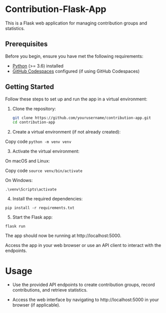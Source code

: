 # Contribution-Flask-App

This is a Flask web application for managing contribution groups and statistics.

## Prerequisites

Before you begin, ensure you have met the following requirements:

- [Python](https://www.python.org/downloads/) (>= 3.6) installed
- [GitHub Codespaces](https://github.com/features/codespaces) configured (if using GitHub Codespaces)

## Getting Started

Follow these steps to set up and run the app in a virtual environment:

1. Clone the repository:

   ```bash
   git clone https://github.com/yourusername/contribution-app.git
   cd contribution-app

2. Create a virtual environment (if not already created):

  Copy code
 ```python -m venv venv```

3. Activate the virtual environment:

On macOS and Linux:

Copy code
  ```source venv/bin/activate```

On Windows:

  ```.\venv\Scripts\activate```

4. Install the required dependencies:

  ```pip install -r requirements.txt```

5. Start the Flask app:

  ```flask run```
   
  The app should now be running at http://localhost:5000.

  Access the app in your web browser or use an API client to interact with the endpoints.

# Usage

  - Use the provided API endpoints to create contribution groups, record contributions, and retrieve statistics.
    
  - Access the web interface by navigating to http://localhost:5000 in your browser (if applicable).
